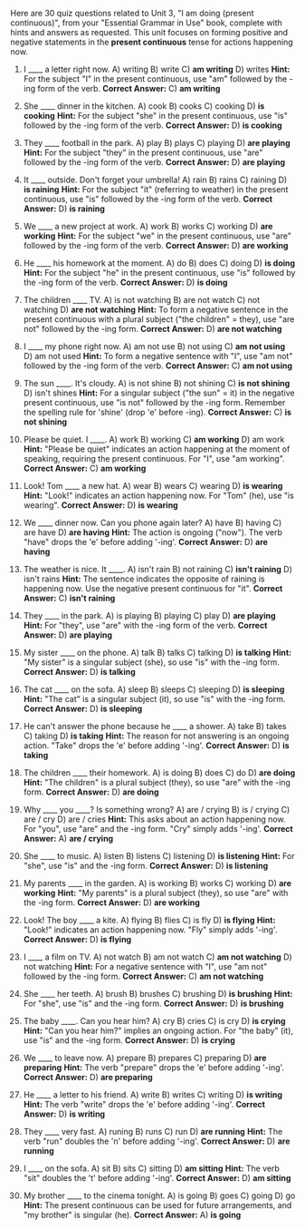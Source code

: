 Here are 30 quiz questions related to Unit 3, "I am doing (present continuous)", from your "Essential Grammar in Use" book, complete with hints and answers as requested. This unit focuses on forming positive and negative statements in the **present continuous** tense for actions happening now.

1.  I ____ a letter right now.
    A) writing
    B) write
    C) **am writing**
    D) writes
    **Hint:** For the subject "I" in the present continuous, use "am" followed by the -ing form of the verb.
    **Correct Answer:** C) **am writing**

2.  She ____ dinner in the kitchen.
    A) cook
    B) cooks
    C) cooking
    D) **is cooking**
    **Hint:** For the subject "she" in the present continuous, use "is" followed by the -ing form of the verb.
    **Correct Answer:** D) **is cooking**

3.  They ____ football in the park.
    A) play
    B) plays
    C) playing
    D) **are playing**
    **Hint:** For the subject "they" in the present continuous, use "are" followed by the -ing form of the verb.
    **Correct Answer:** D) **are playing**

4.  It ____ outside. Don't forget your umbrella!
    A) rain
    B) rains
    C) raining
    D) **is raining**
    **Hint:** For the subject "it" (referring to weather) in the present continuous, use "is" followed by the -ing form of the verb.
    **Correct Answer:** D) **is raining**

5.  We ____ a new project at work.
    A) work
    B) works
    C) working
    D) **are working**
    **Hint:** For the subject "we" in the present continuous, use "are" followed by the -ing form of the verb.
    **Correct Answer:** D) **are working**

6.  He ____ his homework at the moment.
    A) do
    B) does
    C) doing
    D) **is doing**
    **Hint:** For the subject "he" in the present continuous, use "is" followed by the -ing form of the verb.
    **Correct Answer:** D) **is doing**

7.  The children ____ TV.
    A) is not watching
    B) are not watch
    C) not watching
    D) **are not watching**
    **Hint:** To form a negative sentence in the present continuous with a plural subject ("the children" = they), use "are not" followed by the -ing form.
    **Correct Answer:** D) **are not watching**

8.  I ____ my phone right now.
    A) am not use
    B) not using
    C) **am not using**
    D) am not used
    **Hint:** To form a negative sentence with "I", use "am not" followed by the -ing form of the verb.
    **Correct Answer:** C) **am not using**

9.  The sun ____. It's cloudy.
    A) is not shine
    B) not shining
    C) **is not shining**
    D) isn't shines
    **Hint:** For a singular subject ("the sun" = it) in the negative present continuous, use "is not" followed by the -ing form. Remember the spelling rule for 'shine' (drop 'e' before -ing).
    **Correct Answer:** C) **is not shining**

10. Please be quiet. I ____.
    A) work
    B) working
    C) **am working**
    D) am work
    **Hint:** "Please be quiet" indicates an action happening at the moment of speaking, requiring the present continuous. For "I", use "am working".
    **Correct Answer:** C) **am working**

11. Look! Tom ____ a new hat.
    A) wear
    B) wears
    C) wearing
    D) **is wearing**
    **Hint:** "Look!" indicates an action happening now. For "Tom" (he), use "is wearing".
    **Correct Answer:** D) **is wearing**

12. We ____ dinner now. Can you phone again later?
    A) have
    B) having
    C) are have
    D) **are having**
    **Hint:** The action is ongoing ("now"). The verb "have" drops the 'e' before adding '-ing'.
    **Correct Answer:** D) **are having**

13. The weather is nice. It ____.
    A) isn't rain
    B) not raining
    C) **isn't raining**
    D) isn't rains
    **Hint:** The sentence indicates the opposite of raining is happening now. Use the negative present continuous for "it".
    **Correct Answer:** C) **isn't raining**

14. They ____ in the park.
    A) is playing
    B) playing
    C) play
    D) **are playing**
    **Hint:** For "they", use "are" with the -ing form of the verb.
    **Correct Answer:** D) **are playing**

15. My sister ____ on the phone.
    A) talk
    B) talks
    C) talking
    D) **is talking**
    **Hint:** "My sister" is a singular subject (she), so use "is" with the -ing form.
    **Correct Answer:** D) **is talking**

16. The cat ____ on the sofa.
    A) sleep
    B) sleeps
    C) sleeping
    D) **is sleeping**
    **Hint:** "The cat" is a singular subject (it), so use "is" with the -ing form.
    **Correct Answer:** D) **is sleeping**

17. He can't answer the phone because he ____ a shower.
    A) take
    B) takes
    C) taking
    D) **is taking**
    **Hint:** The reason for not answering is an ongoing action. "Take" drops the 'e' before adding '-ing'.
    **Correct Answer:** D) **is taking**

18. The children ____ their homework.
    A) is doing
    B) does
    C) do
    D) **are doing**
    **Hint:** "The children" is a plural subject (they), so use "are" with the -ing form.
    **Correct Answer:** D) **are doing**

19. Why ____ you ____? Is something wrong?
    A) are / crying
    B) is / crying
    C) are / cry
    D) are / cries
    **Hint:** This asks about an action happening now. For "you", use "are" and the -ing form. "Cry" simply adds '-ing'.
    **Correct Answer:** A) **are / crying**

20. She ____ to music.
    A) listen
    B) listens
    C) listening
    D) **is listening**
    **Hint:** For "she", use "is" and the -ing form.
    **Correct Answer:** D) **is listening**

21. My parents ____ in the garden.
    A) is working
    B) works
    C) working
    D) **are working**
    **Hint:** "My parents" is a plural subject (they), so use "are" with the -ing form.
    **Correct Answer:** D) **are working**

22. Look! The boy ____ a kite.
    A) flying
    B) flies
    C) is fly
    D) **is flying**
    **Hint:** "Look!" indicates an action happening now. "Fly" simply adds '-ing'.
    **Correct Answer:** D) **is flying**

23. I ____ a film on TV.
    A) not watch
    B) am not watch
    C) **am not watching**
    D) not watching
    **Hint:** For a negative sentence with "I", use "am not" followed by the -ing form.
    **Correct Answer:** C) **am not watching**

24. She ____ her teeth.
    A) brush
    B) brushes
    C) brushing
    D) **is brushing**
    **Hint:** For "she", use "is" and the -ing form.
    **Correct Answer:** D) **is brushing**

25. The baby ____. Can you hear him?
    A) cry
    B) cries
    C) is cry
    D) **is crying**
    **Hint:** "Can you hear him?" implies an ongoing action. For "the baby" (it), use "is" and the -ing form.
    **Correct Answer:** D) **is crying**

26. We ____ to leave now.
    A) prepare
    B) prepares
    C) preparing
    D) **are preparing**
    **Hint:** The verb "prepare" drops the 'e' before adding '-ing'.
    **Correct Answer:** D) **are preparing**

27. He ____ a letter to his friend.
    A) write
    B) writes
    C) writing
    D) **is writing**
    **Hint:** The verb "write" drops the 'e' before adding '-ing'.
    **Correct Answer:** D) **is writing**

28. They ____ very fast.
    A) runing
    B) runs
    C) run
    D) **are running**
    **Hint:** The verb "run" doubles the 'n' before adding '-ing'.
    **Correct Answer:** D) **are running**

29. I ____ on the sofa.
    A) sit
    B) sits
    C) sitting
    D) **am sitting**
    **Hint:** The verb "sit" doubles the 't' before adding '-ing'.
    **Correct Answer:** D) **am sitting**

30. My brother ____ to the cinema tonight.
    A) is going
    B) goes
    C) going
    D) go
    **Hint:** The present continuous can be used for future arrangements, and "my brother" is singular (he).
    **Correct Answer:** A) **is going**
